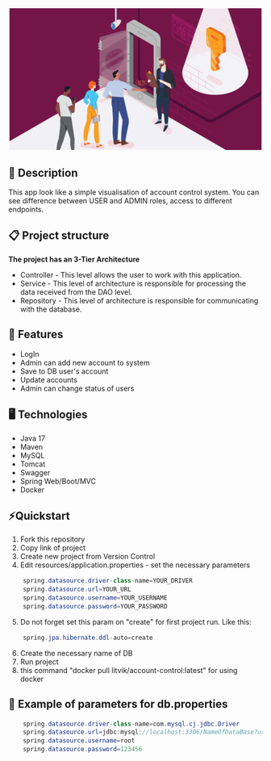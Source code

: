 <div id="header" align="center">
  <img src="src/main/resources/images-for-readme/secure-social-media-password-credential-account-management.png" width="500"/>
</div>

## 📖 Description
This app look like a simple visualisation of account control system.
You can see difference between USER and ADMIN roles, access to different endpoints.


## 📋 Project structure
**The project has an 3-Tier Architecture**
- Controller - This level allows the user to work with this application.
- Service - This level of architecture is responsible for processing the data received from the DAO level.
- Repository - This level of architecture is responsible for communicating with the database.

## 🎯 Features
- LogIn
- Admin can add new account to system
- Save to DB user's account
- Update accounts
- Admin can change status of users

## 🖥️ Technologies
- Java 17
- Maven
- MySQL
- Tomcat
- Swagger
- Spring Web/Boot/MVC
- Docker

## ⚡️Quickstart
1. Fork this repository
2. Copy link of project
3. Create new project from Version Control
4. Edit resources/application.properties - set the necessary parameters
``` java
    spring.datasource.driver-class-name=YOUR_DRIVER
    spring.datasource.url=YOUR_URL
    spring.datasource.username=YOUR_USERNAME
    spring.datasource.password=YOUR_PASSWORD
```
5. Do not forget set this param on "create" for first project run. Like this:
``` java
    spring.jpa.hibernate.ddl-auto=create
```
6. Create the necessary name of DB
7. Run project
8. this command "docker pull litvik/account-control:latest" for using docker

## 👀 Example of parameters for db.properties
``` java
    spring.datasource.driver-class-name=com.mysql.cj.jdbc.Driver
    spring.datasource.url=jdbc:mysql://localhost:3306/NameOfDataBase?useUnicode=true&serverTimezone=UTC
    spring.datasource.username=root
    spring.datasource.password=123456
```
